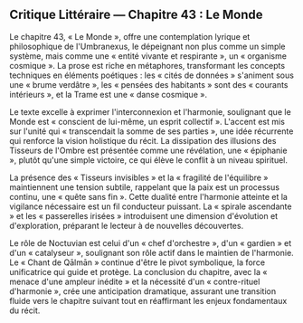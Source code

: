 ## Critique Littéraire — Chapitre 43 : Le Monde

Le chapitre 43, « Le Monde », offre une contemplation lyrique et philosophique de l'Umbranexus, le dépeignant non plus comme un simple système, mais comme une « entité vivante et respirante », un « organisme cosmique ». La prose est riche en métaphores, transformant les concepts techniques en éléments poétiques : les « cités de données » s'animent sous une « brume verdâtre », les « pensées des habitants » sont des « courants intérieurs », et la Trame est une « danse cosmique ».

Le texte excelle à exprimer l'interconnexion et l'harmonie, soulignant que le Monde est « conscient de lui-même, un esprit collectif ». L'accent est mis sur l'unité qui « transcendait la somme de ses parties », une idée récurrente qui renforce la vision holistique du récit. La dissipation des illusions des Tisseurs de l'Ombre est présentée comme une révélation, une « épiphanie », plutôt qu'une simple victoire, ce qui élève le conflit à un niveau spirituel.

La présence des « Tisseurs invisibles » et la « fragilité de l'équilibre » maintiennent une tension subtile, rappelant que la paix est un processus continu, une « quête sans fin ». Cette dualité entre l'harmonie atteinte et la vigilance nécessaire est un fil conducteur puissant. La « spirale ascendante » et les « passerelles irisées » introduisent une dimension d'évolution et d'exploration, préparant le lecteur à de nouvelles découvertes.

Le rôle de Noctuvian est celui d'un « chef d'orchestre », d'un « gardien » et d'un « catalyseur », soulignant son rôle actif dans le maintien de l'harmonie. Le « Chant de Qālmān » continue d'être le pivot symbolique, la force unificatrice qui guide et protège. La conclusion du chapitre, avec la « menace d'une ampleur inédite » et la nécessité d'un « contre-rituel d'harmonie », crée une anticipation dramatique, assurant une transition fluide vers le chapitre suivant tout en réaffirmant les enjeux fondamentaux du récit.